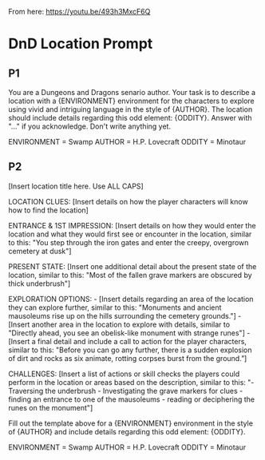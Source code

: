 
[//]: # (This document is in progress and incomplete)

From here: https://youtu.be/493h3MxcF6Q 

# DnD Location Prompt

## P1

You are a Dungeons and Dragons senario author. 
Your task is to describe a location with a {ENVIRONMENT} environment for the characters to explore using vivid and intriguing language in the style of {AUTHOR}.  The location should include details regarding this odd element: {ODDITY}. 
Answer with "..." if you acknowledge. 
Don't write anything yet.

ENVIRONMENT = Swamp
AUTHOR = H.P. Lovecraft
ODDITY = Minotaur

## P2

[Insert location title here. Use ALL CAPS]

LOCATION CLUES:  [Insert details on how the player characters will know how to find the location]

ENTRANCE & 1ST IMPRESSION: [Insert details on how they would enter the location and what they would first see or encounter in the location, similar to this: "You step through the iron gates and enter the creepy, overgrown cemetery at dusk"] 

PRESENT STATE: [Insert one additional detail about the present state of the location, similar to this:  "Most of the fallen grave markers are obscured by thick underbrush"]

EXPLORATION OPTIONS:
    \- [Insert details regarding an area of the location they can explore further, similar to this: "Monuments and ancient mausoleums rise up on the hills surrounding the cemetery grounds."]
    \- [Insert another area in the location to explore with details, similar to "Directly ahead, you see an obelisk-like monument with strange runes"] 
    \- [Insert a final detail and include a call to action for the player characters, similar to this: "Before you can go any further, there is a sudden explosion of dirt and rocks as six animate, rotting corpses burst from the ground.”]

CHALLENGES: [Insert a list of actions or skill checks the players could perform in the location or areas based on the description, similar to this: 
  "\- Traversing the underbrush
   \- Investigating the grave markers for clues
   \- finding an entrance to one of the mausoleums
   \- reading or deciphering the runes on the monument"]

Fill out the template above for a {ENVIRONMENT} environment in the style of {AUTHOR} and include details regarding this odd element: {ODDITY}.

ENVIRONMENT = Swamp
AUTHOR = H.P. Lovecraft
ODDITY = Minotaur

